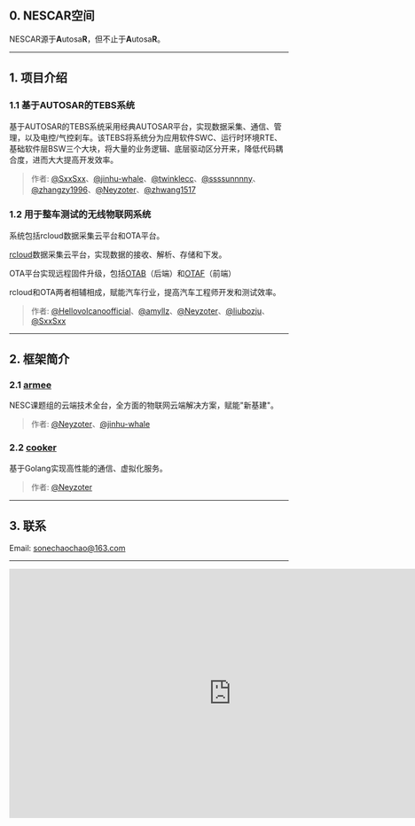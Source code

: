 ## 0. NESCAR空间
NESCAR源于**A**utosa**R**，但不止于**A**utosa**R**。

----

## 1. 项目介绍

### 1.1 基于AUTOSAR的TEBS系统
基于AUTOSAR的TEBS系统采用经典AUTOSAR平台，实现数据采集、通信、管理，以及电控/气控刹车。该TEBS将系统分为应用软件SWC、运行时环境RTE、基础软件层BSW三个大块，将大量的业务逻辑、底层驱动区分开来，降低代码耦合度，进而大大提高开发效率。

> 作者: [@SxxSxx](https://github.com/SxxSxx)、[@jinhu-whale](https://github.com/jinghu-whale)、[@twinklecc](https://github.com/twinklecc)、[@ssssunnnny](https://github.com/ssssunnnny)、[@zhangzy1996](https://github.com/zhangzy1996)、[@Neyzoter](https://github.com/Neyzoter)、[@zhwang1517](https://github.com/zhwang1517)

### 1.2 用于整车测试的无线物联网系统
系统包括rcloud数据采集云平台和OTA平台。

[rcloud](https://rcloud.nescar.icu)数据采集云平台，实现数据的接收、解析、存储和下发。

OTA平台实现远程固件升级，包括[OTAB](https://otab.nescar.icu)（后端）和[OTAF](https://otaf.nescar.icu)（前端）

rcloud和OTA两者相辅相成，赋能汽车行业，提高汽车工程师开发和测试效率。

> 作者: [@Hellovolcanoofficial](https://github.com/Hellovolcanoofficial)、[@amyllz](https://github.com/amyllz)、[@Neyzoter](https://github.com/Neyzoter)、[@liubozju](https://github.com/liubozju)、[@SxxSxx](https://github.com/SxxSxx)

----

## 2. 框架简介
### 2.1 [armee](https://armee.nescar.icu/)

NESC课题组的云端技术全台，全方面的物联网云端解决方案，赋能"新基建"。

> 作者: [@Neyzoter](https://github.com/Neyzoter)、[@jinhu-whale](https://github.com/jinghu-whale)

### 2.2 [cooker](https://cooker.nescar.icu/)

基于Golang实现高性能的通信、虚拟化服务。

> 作者: [@Neyzoter](https://github.com/Neyzoter)

----

## 3. 联系

Email: sonechaochao@163.com

----

<iframe 
    width="800" 
    height="450" 
    src="https://v.miaopai.com/iframe?scid=SvyHaHOczsp7B6ftW86oqMMz62-h5ai6~Fwp8A__"
    frameborder="0" 
    allowfullscreen>
</iframe>
